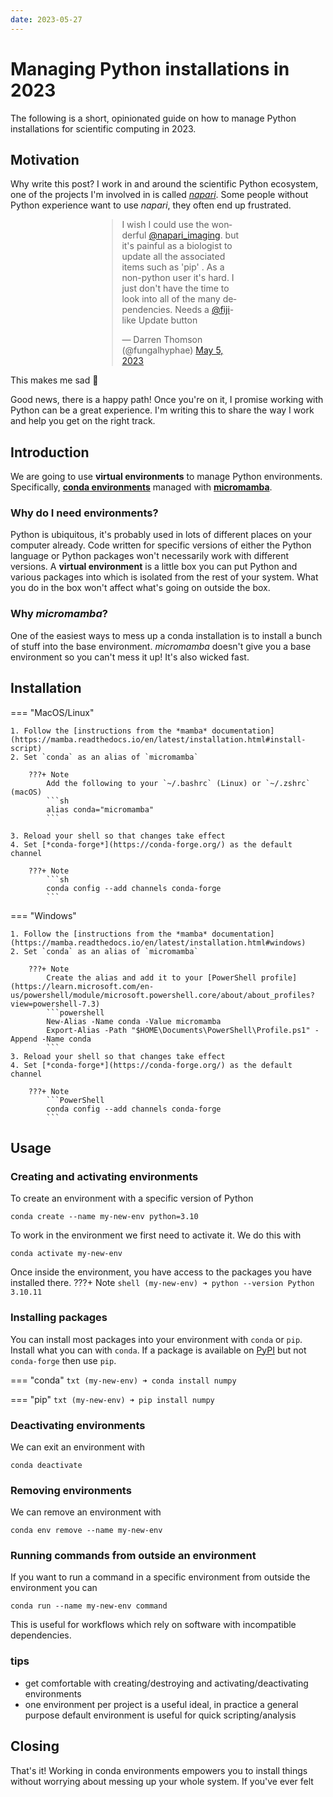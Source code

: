 ```yaml
---
date: 2023-05-27
---
```


# Managing Python installations in 2023

The following is a short, opinionated guide on how to manage Python installations for
scientific computing in 2023.

## Motivation

Why write this post? I work in and around the scientific Python ecosystem,
one of the projects I'm involved in is called [*napari*](https://napari.org).
Some people without Python experience want to use *napari*, they often end up frustrated.

<body>
    <div style="margin:0 auto; align: center; width: 45% !important">
        <blockquote class="twitter-tweet"><p lang="en" dir="ltr">I wish I could use the wonderful <a href="https://twitter.com/napari_imaging?ref_src=twsrc%5Etfw">@napari_imaging</a>. but it&#39;s painful as a biologist to update all the associated items such as &#39;pip&#39; . As a non-python user it&#39;s hard. I just don&#39;t have the time to look into all of the many dependencies. Needs a <a href="https://twitter.com/fiji?ref_src=twsrc%5Etfw">@fiji</a>-like Update button</p>&mdash; Darren Thomson (@fungalhyphae) <a href="https://twitter.com/fungalhyphae/status/1654455013781929984?ref_src=twsrc%5Etfw">May 5, 2023</a></blockquote> <script async src="https://platform.twitter.com/widgets.js" charset="utf-8"></script>
    </div>
</body>

This makes me sad 🙁

Good news, there is a happy path! Once you're on it, I promise working with Python can be a great experience.
I'm writing this to share the way I work and help you get on the right track.

## Introduction

We are going to use **virtual environments** to manage Python environments.
Specifically,
[**conda environments**](https://docs.conda.io/projects/conda/en/latest/user-guide/concepts/environments.html#conda-environments)
managed
with [**micromamba**](https://mamba.readthedocs.io/en/latest/user_guide/micromamba.html).

### Why do I need environments?

Python is ubiquitous, it's probably used in lots of different places on your computer
already.
Code written for specific versions of either the Python language or
Python packages won't necessarily work with different versions.
A **virtual environment** is a little box you can put Python and various packages into
which is isolated from the rest of your system. What you do in the box won't affect
what's going on outside the box.

### Why *micromamba*?

One of the easiest ways to mess up a conda installation is to install a bunch of stuff
into the base environment.
*micromamba* doesn't give you a base environment so you can't mess it up!
It's also wicked fast.

## Installation

=== "MacOS/Linux"

    1. Follow the [instructions from the *mamba* documentation](https://mamba.readthedocs.io/en/latest/installation.html#install-script)
    2. Set `conda` as an alias of `micromamba`

        ???+ Note
            Add the following to your `~/.bashrc` (Linux) or `~/.zshrc` (macOS)
            ```sh
            alias conda="micromamba"
            ```
    
    3. Reload your shell so that changes take effect
    4. Set [*conda-forge*](https://conda-forge.org/) as the default channel

        ???+ Note
            ```sh
            conda config --add channels conda-forge
            ```

=== "Windows"

    1. Follow the [instructions from the *mamba* documentation](https://mamba.readthedocs.io/en/latest/installation.html#windows)
    2. Set `conda` as an alias of `micromamba`

        ???+ Note
            Create the alias and add it to your [PowerShell profile](https://learn.microsoft.com/en-us/powershell/module/microsoft.powershell.core/about/about_profiles?view=powershell-7.3)
            ```powershell
            New-Alias -Name conda -Value micromamba
            Export-Alias -Path "$HOME\Documents\PowerShell\Profile.ps1" -Append -Name conda
            ```
    3. Reload your shell so that changes take effect
    4. Set [*conda-forge*](https://conda-forge.org/) as the default channel

        ???+ Note
            ```PowerShell
            conda config --add channels conda-forge
            ```

## Usage

### Creating and activating environments

To create an environment with a specific version of Python

```shell
conda create --name my-new-env python=3.10
```

To work in the environment we first need to activate it. We do this with

```shell
conda activate my-new-env
```

Once inside the environment, you have access to the packages you have installed there.
???+ Note
    ```shell
    (my-new-env) ➜ python --version
    Python 3.10.11
    ```

### Installing packages

You can install most packages into your environment with `conda` or `pip`.
Install what you can with `conda`. If a package is available on 
[PyPI](https://pypi.org/) but not `conda-forge` then use `pip`.

=== "conda"
    ```txt
    (my-new-env) ➜ conda install numpy
    ```

=== "pip"
    ```txt
    (my-new-env) ➜ pip install numpy
    ```
  
### Deactivating environments

We can exit an environment with

```shell
conda deactivate
```

### Removing environments

We can remove an environment with

```shell
conda env remove --name my-new-env
```

### Running commands from outside an environment

If you want to run a command in a specific environment from outside the environment
you can

```shell
conda run --name my-new-env command
```

This is useful for workflows which rely on software with incompatible dependencies.

### tips

- get comfortable with creating/destroying and activating/deactivating environments
- one environment per project is a useful ideal, in practice a general purpose
  default environment is useful for quick scripting/analysis

## Closing

That's it! Working in conda environments empowers you to install things without
worrying about messing up your whole system. If you've ever felt 
